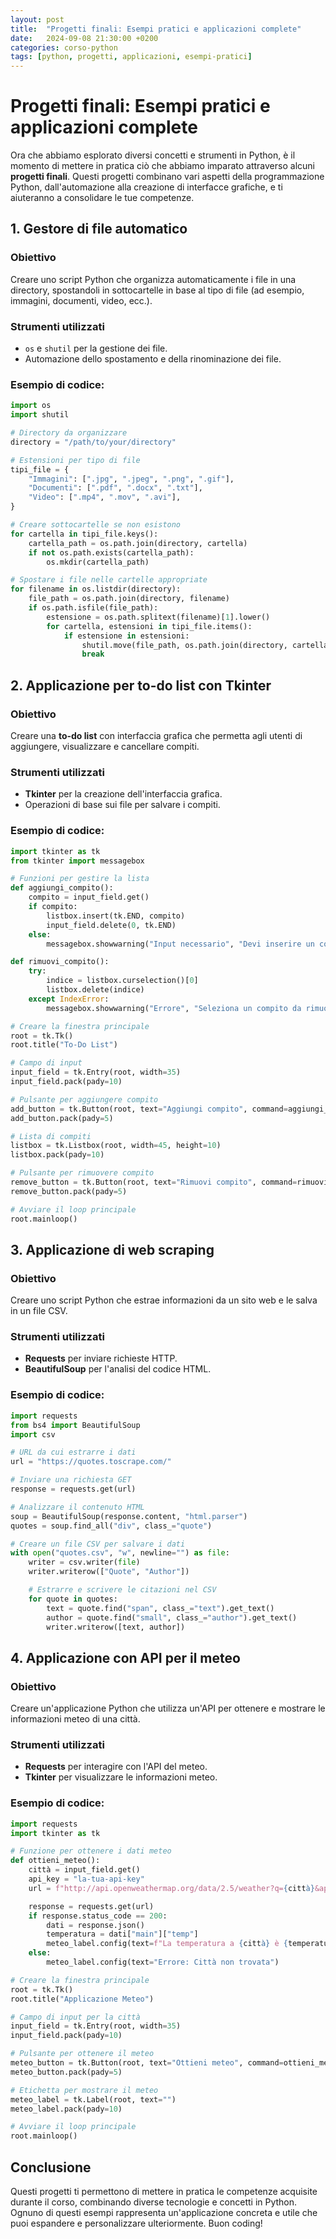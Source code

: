 ```yaml
---
layout: post
title:  "Progetti finali: Esempi pratici e applicazioni complete"
date:   2024-09-08 21:30:00 +0200
categories: corso-python
tags: [python, progetti, applicazioni, esempi-pratici]
---
```


# Progetti finali: Esempi pratici e applicazioni complete

Ora che abbiamo esplorato diversi concetti e strumenti in Python, è il momento di mettere in pratica ciò che abbiamo imparato attraverso alcuni **progetti finali**. Questi progetti combinano vari aspetti della programmazione Python, dall'automazione alla creazione di interfacce grafiche, e ti aiuteranno a consolidare le tue competenze.

## 1. Gestore di file automatico

### Obiettivo

Creare uno script Python che organizza automaticamente i file in una directory, spostandoli in sottocartelle in base al tipo di file (ad esempio, immagini, documenti, video, ecc.).

### Strumenti utilizzati
- `os` e `shutil` per la gestione dei file.
- Automazione dello spostamento e della rinominazione dei file.

### Esempio di codice:
```python
import os
import shutil

# Directory da organizzare
directory = "/path/to/your/directory"

# Estensioni per tipo di file
tipi_file = {
    "Immagini": [".jpg", ".jpeg", ".png", ".gif"],
    "Documenti": [".pdf", ".docx", ".txt"],
    "Video": [".mp4", ".mov", ".avi"],
}

# Creare sottocartelle se non esistono
for cartella in tipi_file.keys():
    cartella_path = os.path.join(directory, cartella)
    if not os.path.exists(cartella_path):
        os.mkdir(cartella_path)

# Spostare i file nelle cartelle appropriate
for filename in os.listdir(directory):
    file_path = os.path.join(directory, filename)
    if os.path.isfile(file_path):
        estensione = os.path.splitext(filename)[1].lower()
        for cartella, estensioni in tipi_file.items():
            if estensione in estensioni:
                shutil.move(file_path, os.path.join(directory, cartella, filename))
                break
```

## 2. Applicazione per to-do list con Tkinter

### Obiettivo

Creare una **to-do list** con interfaccia grafica che permetta agli utenti di aggiungere, visualizzare e cancellare compiti.

### Strumenti utilizzati
- **Tkinter** per la creazione dell'interfaccia grafica.
- Operazioni di base sui file per salvare i compiti.

### Esempio di codice:
```python
import tkinter as tk
from tkinter import messagebox

# Funzioni per gestire la lista
def aggiungi_compito():
    compito = input_field.get()
    if compito:
        listbox.insert(tk.END, compito)
        input_field.delete(0, tk.END)
    else:
        messagebox.showwarning("Input necessario", "Devi inserire un compito!")

def rimuovi_compito():
    try:
        indice = listbox.curselection()[0]
        listbox.delete(indice)
    except IndexError:
        messagebox.showwarning("Errore", "Seleziona un compito da rimuovere")

# Creare la finestra principale
root = tk.Tk()
root.title("To-Do List")

# Campo di input
input_field = tk.Entry(root, width=35)
input_field.pack(pady=10)

# Pulsante per aggiungere compito
add_button = tk.Button(root, text="Aggiungi compito", command=aggiungi_compito)
add_button.pack(pady=5)

# Lista di compiti
listbox = tk.Listbox(root, width=45, height=10)
listbox.pack(pady=10)

# Pulsante per rimuovere compito
remove_button = tk.Button(root, text="Rimuovi compito", command=rimuovi_compito)
remove_button.pack(pady=5)

# Avviare il loop principale
root.mainloop()
```

## 3. Applicazione di web scraping

### Obiettivo

Creare uno script Python che estrae informazioni da un sito web e le salva in un file CSV.

### Strumenti utilizzati
- **Requests** per inviare richieste HTTP.
- **BeautifulSoup** per l'analisi del codice HTML.

### Esempio di codice:
```python
import requests
from bs4 import BeautifulSoup
import csv

# URL da cui estrarre i dati
url = "https://quotes.toscrape.com/"

# Inviare una richiesta GET
response = requests.get(url)

# Analizzare il contenuto HTML
soup = BeautifulSoup(response.content, "html.parser")
quotes = soup.find_all("div", class_="quote")

# Creare un file CSV per salvare i dati
with open("quotes.csv", "w", newline="") as file:
    writer = csv.writer(file)
    writer.writerow(["Quote", "Author"])

    # Estrarre e scrivere le citazioni nel CSV
    for quote in quotes:
        text = quote.find("span", class_="text").get_text()
        author = quote.find("small", class_="author").get_text()
        writer.writerow([text, author])
```

## 4. Applicazione con API per il meteo

### Obiettivo

Creare un'applicazione Python che utilizza un'API per ottenere e mostrare le informazioni meteo di una città.

### Strumenti utilizzati
- **Requests** per interagire con l'API del meteo.
- **Tkinter** per visualizzare le informazioni meteo.

### Esempio di codice:
```python
import requests
import tkinter as tk

# Funzione per ottenere i dati meteo
def ottieni_meteo():
    città = input_field.get()
    api_key = "la-tua-api-key"
    url = f"http://api.openweathermap.org/data/2.5/weather?q={città}&appid={api_key}&units=metric"

    response = requests.get(url)
    if response.status_code == 200:
        dati = response.json()
        temperatura = dati["main"]["temp"]
        meteo_label.config(text=f"La temperatura a {città} è {temperatura}°C")
    else:
        meteo_label.config(text="Errore: Città non trovata")

# Creare la finestra principale
root = tk.Tk()
root.title("Applicazione Meteo")

# Campo di input per la città
input_field = tk.Entry(root, width=35)
input_field.pack(pady=10)

# Pulsante per ottenere il meteo
meteo_button = tk.Button(root, text="Ottieni meteo", command=ottieni_meteo)
meteo_button.pack(pady=5)

# Etichetta per mostrare il meteo
meteo_label = tk.Label(root, text="")
meteo_label.pack(pady=10)

# Avviare il loop principale
root.mainloop()
```

## Conclusione

Questi progetti ti permettono di mettere in pratica le competenze acquisite durante il corso, combinando diverse tecnologie e concetti in Python. Ognuno di questi esempi rappresenta un'applicazione concreta e utile che puoi espandere e personalizzare ulteriormente. Buon coding!
